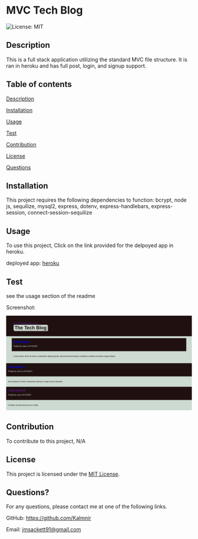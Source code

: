 # MVC Tech Blog

  ![License: MIT](https://img.shields.io/badge/License-MIT-yellow.svg)
  
## Description
  This is a full stack application utilizing the standard MVC file structure.  It is ran in heroku and has full post, login, and signup support.
  
## Table of contents


[Description](#description)

[Installation](#installation)

[Usage](#usage)

[Test](#test)

[Contribution](#contribution)

[License](#license)

[Questions](#questions)
  
## Installation
  This project requires the following dependencies to function: bcrypt, node js, sequilize, mysql2, express, dotenv, express-handlebars, express-session, connect-session-sequilize
  
## Usage
  To use this project, Click on the link provided for the delpoyed app in heroku.

  deployed app: [heroku](https://jmsmvcblog.herokuapp.com/)
  
## Test
  see the usage section of the readme

  Screenshot:

<img src = "images\MVC_Tech_Blog.png">
  
## Contribution
  To contribute to this project, N/A
  
## License
  This project is licensed under the [MIT License](https://opensource.org/licenses/MIT).

## Questions?
  For any questions, please contact me at one of the following links.

  GitHub: https://github.com/Kalmnir
  
Email: jmsackett91@gmail.com


